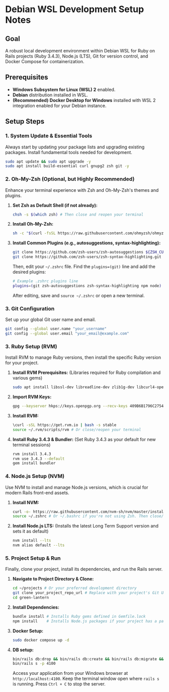 # Debian WSL Development Setup Notes

## Goal

A robust local development environment within Debian WSL for Ruby on Rails projects (Ruby 3.4.3), Node.js (LTS), Git for version control, and Docker Compose for containerization.

## Prerequisites

  * **Windows Subsystem for Linux (WSL) 2** enabled.
  * **Debian** distribution installed in WSL.
  * **(Recommended)** **Docker Desktop for Windows** installed with WSL 2 integration enabled for your Debian instance.

## Setup Steps

### 1\. System Update & Essential Tools

Always start by updating your package lists and upgrading existing packages. Install fundamental tools needed for development.

```bash
sudo apt update && sudo apt upgrade -y
sudo apt install build-essential curl gnupg2 zsh git -y
```

### 2\. Oh-My-Zsh (Optional, but Highly Recommended)

Enhance your terminal experience with Zsh and Oh-My-Zsh's themes and plugins.

1.  **Set Zsh as Default Shell (if not already):**

    ```bash
    chsh -s $(which zsh) # Then close and reopen your terminal
    ```

2.  **Install Oh-My-Zsh:**

    ```bash
    sh -c "$(curl -fsSL https://raw.githubusercontent.com/ohmyzsh/ohmyzsh/master/tools/install.sh)"
    ```

3.  **Install Common Plugins (e.g., autosuggestions, syntax-highlighting):**

    ```bash
    git clone https://github.com/zsh-users/zsh-autosuggestions ${ZSH_CUSTOM:-~/.oh-my-zsh/custom}/plugins/zsh-autosuggestions
    git clone https://github.com/zsh-users/zsh-syntax-highlighting.git ${ZSH_CUSTOM:-~/.oh-my-zsh/custom}/plugins/zsh-syntax-highlighting
    ```

    Then, edit your `~/.zshrc` file. Find the `plugins=(git)` line and add the desired plugins:

    ```bash
    # Example .zshrc plugins line
    plugins=(git zsh-autosuggestions zsh-syntax-highlighting npm node)
    ```

    After editing, save and `source ~/.zshrc` or open a new terminal.


### 3\. Git Configuration

Set up your global Git user name and email.

```bash
git config --global user.name "your_username"
git config --global user.email "your_email@example.com"
```

### 3\. Ruby Setup (RVM)

Install RVM to manage Ruby versions, then install the specific Ruby version for your project.

1.  **Install RVM Prerequisites:**
    (Libraries required for Ruby compilation and various gems)

    ```bash
    sudo apt install libssl-dev libreadline-dev zlib1g-dev libcurl4-openssl-dev libsqlite3-dev libyaml-dev libffi-dev libgdbm-dev libncurses5-dev automake libtool bison -y
    ```

2.  **Import RVM Keys:**

    ```bash
    gpg --keyserver hkps://keys.openpgp.org --recv-keys 409B6B1796C275462A1703113804BB82D39DC0E3 7D2BAF1CF37B13E2069D6956105BD0E739499BDB
    ```

3.  **Install RVM:**

    ```bash
    \curl -sSL https://get.rvm.io | bash -s stable
    source ~/.rvm/scripts/rvm # Or close/reopen your terminal
    ```

4.  **Install Ruby 3.4.3 & Bundler:**
    (Set Ruby 3.4.3 as your default for new terminal sessions)

    ```bash
    rvm install 3.4.3
    rvm use 3.4.3 --default
    gem install bundler
    ```

### 4\. Node.js Setup (NVM)

Use NVM to install and manage Node.js versions, which is crucial for modern Rails front-end assets.

1.  **Install NVM:**

    ```bash
    curl -o- https://raw.githubusercontent.com/nvm-sh/nvm/master/install.sh | bash
    source ~/.zshrc # Or ~/.bashrc if you're not using Zsh. Then close/reopen terminal.
    ```

2.  **Install Node.js LTS:**
    (Installs the latest Long Term Support version and sets it as default)

    ```bash
    nvm install --lts
    nvm alias default --lts
    ```
### 5\. Project Setup & Run

Finally, clone your project, install its dependencies, and run the Rails server.

1.  **Navigate to Project Directory & Clone:**

    ```bash
    cd ~/projects # Or your preferred development directory
    git clone your_project_repo_url # Replace with your project's Git URL
    cd green-lantern
    ```

2.  **Install Dependencies:**

    ```bash
    bundle install # Installs Ruby gems defined in Gemfile.lock
    npm install    # Installs Node.js packages if your project has a package.json (e.g., for Rails assets)
    ```

3.  **Docker Setup:**

    ```bash
    sudo docker compose up -d
    ```

4.  **DB setup:**

    ```bash
    bin/rails db:drop && bin/rails db:create && bin/rails db:migrate && bin/rails db:seed
    bin/rails s -p 4100
    ```

    Access your application from your Windows browser at `http://localhost:4100`. Keep the terminal window open where `rails s` is running. Press `Ctrl + C` to stop the server.
